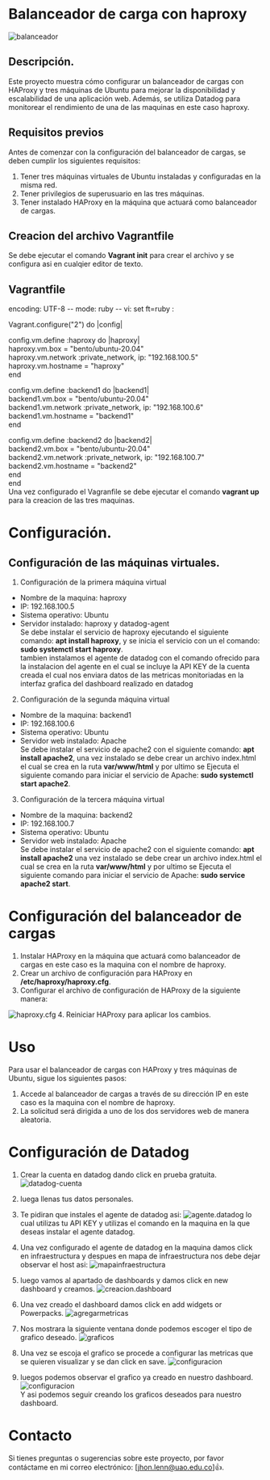  # Balanceador de carga con haproxy
![balanceador](balanceador.png)

## Descripción.
Este proyecto muestra cómo configurar un balanceador de cargas con HAProxy y tres máquinas de Ubuntu para mejorar la disponibilidad y escalabilidad de una aplicación web. Además, se utiliza Datadog para monitorear el rendimiento de una de las maquinas en este caso haproxy.

## Requisitos previos
Antes de comenzar con la configuración del balanceador de cargas, se deben cumplir los siguientes requisitos:

1. Tener tres máquinas virtuales de Ubuntu instaladas y configuradas en la misma red.
2. Tener privilegios de superusuario en las tres máquinas.
3. Tener instalado HAProxy en la máquina que actuará como balanceador de cargas.  
## Creacion del archivo Vagrantfile
Se debe ejecutar el comando **Vagrant init** para crear el archivo y se configura asi en cualqier editor de texto.

## Vagrantfile
 encoding: UTF-8
 -- mode: ruby --
 vi: set ft=ruby :

Vagrant.configure("2") do |config|

  config.vm.define :haproxy do |haproxy|  
   haproxy.vm.box = "bento/ubuntu-20.04"  
   haproxy.vm.network :private_network, ip: "192.168.100.5"  
   haproxy.vm.hostname = "haproxy"  
   end

config.vm.define :backend1 do |backend1|  
backend1.vm.box = "bento/ubuntu-20.04"  
 backend1.vm.network :private_network, ip: "192.168.100.6"  
 backend1.vm.hostname = "backend1"  
 end  
 
 
 config.vm.define :backend2 do |backend2|  
 backend2.vm.box = "bento/ubuntu-20.04"  
 backend2.vm.network :private_network, ip: "192.168.100.7"  
 backend2.vm.hostname = "backend2"  
 end  
 end  
 Una vez configurado el Vagranfile se debe ejecutar el comando **vagrant up** para la creacion de las tres maquinas.



# Configuración.
## Configuración de las máquinas virtuales.
1. Configuración de la primera máquina virtual

* Nombre de la maquina: haproxy
* IP: 192.168.100.5
* Sistema operativo: Ubuntu
* Servidor  instalado: haproxy y datadog-agent  
Se debe instalar el servicio de haproxy ejecutando el siguiente comando: **apt install haproxy**, y se inicia el servicio con un el comando: **sudo systemctl start haproxy**.  
tambien instalamos el agente de datadog con el comando ofrecido para la instalacion del agente en el cual se incluye la API KEY de la cuenta creada el cual nos enviara datos de las metricas monitoriadas en la interfaz grafica del dashboard realizado en datadog

2. Configuración de la segunda máquina virtual
* Nombre de la maquina: backend1
* IP: 192.168.100.6
* Sistema operativo: Ubuntu
* Servidor web instalado: Apache  
Se debe instalar el servicio de apache2 con el siguiente comando: **apt install apache2**, una vez instalado se debe crear un archivo index.html el cual se crea en la ruta **var/www/html** y por ultimo se Ejecuta el siguiente comando para iniciar el servicio de Apache: **sudo systemctl start apache2**.
 

3. Configuración de la tercera máquina virtual
* Nombre de la maquina: backend2
* IP: 192.168.100.7
* Sistema operativo: Ubuntu
* Servidor web instalado: Apache  
Se debe instalar el servicio de apache2 con el siguiente comando: **apt install apache2** una vez instalado se debe crear un archivo index.html el cual se crea en la ruta **var/www/html** y por ultimo se Ejecuta el siguiente comando para iniciar el servicio de Apache: **sudo service apache2 start**.


# Configuración del balanceador de cargas

1. Instalar HAProxy en la máquina que actuará como balanceador de cargas en este caso es la maquina con el nombre de haproxy.
2. Crear un archivo de configuración para HAProxy en **/etc/haproxy/haproxy.cfg**.
3. Configurar el archivo de configuración de HAProxy de la siguiente manera:

![haproxy.cfg](haproxy.cfg.jpg)
4. Reiniciar HAProxy para aplicar los cambios.

# Uso
Para usar el balanceador de cargas con HAProxy y tres máquinas de Ubuntu, sigue los siguientes pasos:

1. Accede al balanceador de cargas a través de su dirección IP en este caso es la maquina con el nombre de haproxy.
2. La solicitud será dirigida a uno de los dos servidores web de manera aleatoria.

# Configuración de Datadog

1. Crear la cuenta en datadog dando click en prueba gratuita.
![datadog-cuenta](datadog-cuenta.jpg)

2. luega llenas tus datos personales.
3. Te pidiran que instales el agente de datadog asi:
![agente.datadog](agente.datadog.jpg)
lo cual utilizas tu API KEY y utilizas el comando en la maquina en la que deseas instalar el agente datadog.
4. Una vez configurado el agente de datadog en la maquina damos click en infraestructura y despues en  mapa de infraestructura nos debe dejar observar el host asi:
![mapainfraestructura](mapainfraestrucrura.jpg)
5. luego vamos al apartado de dashboards y damos click en new dashboard y creamos.
![creacion.dashboard](creacion.dashboard.jpg)
6. Una vez creado el dashboard damos click en add widgets or Powerpacks.
![agregarmetricas](agregarmetricas.jpg)
7. Nos mostrara la siguiente ventana donde podemos escoger el tipo de grafico deseado.
![graficos](graficos.jpg)
8. Una vez se escoja el grafico se procede a configurar las metricas que se quieren visualizar y se dan click en save.
![configuracion](configuracion.jpg)
9. luegos podemos observar el grafico ya creado en nuestro dashboard.
![configuracion](configuracion.jpg)  
Y asi podemos seguir creando los graficos deseados para nuestro dashboard.
# Contacto
Si tienes preguntas o sugerencias sobre este proyecto, por favor contáctame en mi correo electrónico: [jhon.lenn@uao.edu.co]:+1:.

